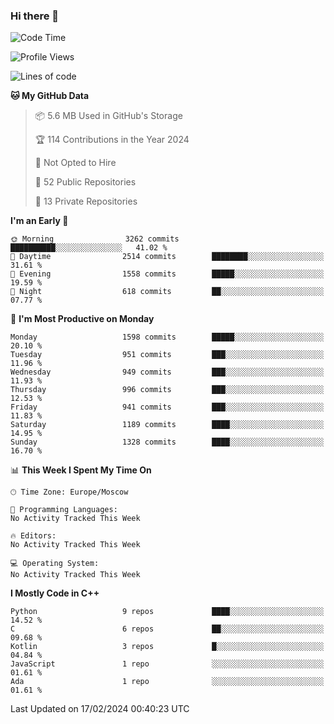 ### Hi there 👋

<!--
**SemenMartynov/SemenMartynov** is a ✨ _special_ ✨ repository because its `README.md` (this file) appears on your GitHub profile.

Here are some ideas to get you started:

- 🔭 I’m currently working on ...
- 🌱 I’m currently learning ...
- 👯 I’m looking to collaborate on ...
- 🤔 I’m looking for help with ...
- 💬 Ask me about ...
- 📫 How to reach me: ...
- 😄 Pronouns: ...
- ⚡ Fun fact: ...
-->

<!--START_SECTION:waka-->
![Code Time](http://img.shields.io/badge/Code%20Time-0%20secs-blue)

![Profile Views](http://img.shields.io/badge/Profile%20Views-0-blue)

![Lines of code](https://img.shields.io/badge/From%20Hello%20World%20I%27ve%20Written-6.8%20million%20lines%20of%20code-blue)

**🐱 My GitHub Data** 

> 📦 5.6 MB Used in GitHub's Storage 
 > 
> 🏆 114 Contributions in the Year 2024
 > 
> 🚫 Not Opted to Hire
 > 
> 📜 52 Public Repositories 
 > 
> 🔑 13 Private Repositories 
 > 
**I'm an Early 🐤** 

```text
🌞 Morning                3262 commits        ██████████░░░░░░░░░░░░░░░   41.02 % 
🌆 Daytime                2514 commits        ████████░░░░░░░░░░░░░░░░░   31.61 % 
🌃 Evening                1558 commits        █████░░░░░░░░░░░░░░░░░░░░   19.59 % 
🌙 Night                  618 commits         ██░░░░░░░░░░░░░░░░░░░░░░░   07.77 % 
```
📅 **I'm Most Productive on Monday** 

```text
Monday                   1598 commits        █████░░░░░░░░░░░░░░░░░░░░   20.10 % 
Tuesday                  951 commits         ███░░░░░░░░░░░░░░░░░░░░░░   11.96 % 
Wednesday                949 commits         ███░░░░░░░░░░░░░░░░░░░░░░   11.93 % 
Thursday                 996 commits         ███░░░░░░░░░░░░░░░░░░░░░░   12.53 % 
Friday                   941 commits         ███░░░░░░░░░░░░░░░░░░░░░░   11.83 % 
Saturday                 1189 commits        ████░░░░░░░░░░░░░░░░░░░░░   14.95 % 
Sunday                   1328 commits        ████░░░░░░░░░░░░░░░░░░░░░   16.70 % 
```


📊 **This Week I Spent My Time On** 

```text
🕑︎ Time Zone: Europe/Moscow

💬 Programming Languages: 
No Activity Tracked This Week

🔥 Editors: 
No Activity Tracked This Week

💻 Operating System: 
No Activity Tracked This Week
```

**I Mostly Code in C++** 

```text
Python                   9 repos             ████░░░░░░░░░░░░░░░░░░░░░   14.52 % 
C                        6 repos             ██░░░░░░░░░░░░░░░░░░░░░░░   09.68 % 
Kotlin                   3 repos             █░░░░░░░░░░░░░░░░░░░░░░░░   04.84 % 
JavaScript               1 repo              ░░░░░░░░░░░░░░░░░░░░░░░░░   01.61 % 
Ada                      1 repo              ░░░░░░░░░░░░░░░░░░░░░░░░░   01.61 % 
```




 Last Updated on 17/02/2024 00:40:23 UTC
<!--END_SECTION:waka-->